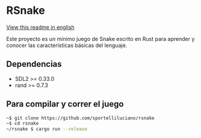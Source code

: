 # RSnake

[View this readme in english](docs/README.en.md)

Este proyecto es un mínimo juego de Snake escrito en Rust para aprender y 
conocer las características básicas del lenguaje.

## Dependencias
- SDL2 >= 0.33.0 
- rand >= 0.7.3

## Para compilar y correr el juego
```bash
~$ git clone https://github.com/sportelliluciano/rsnake
~$ cd rsnake
~/rsnake $ cargo run --release
```


